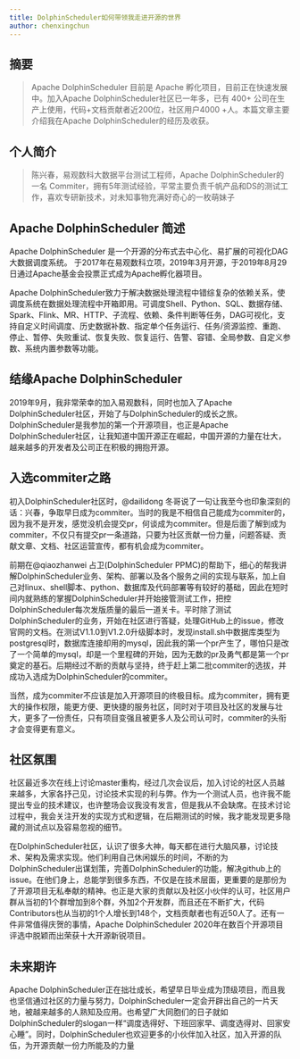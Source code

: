 ```yaml
---
title: DolphinScheduler如何带领我走进开源的世界
author: chenxingchun
---
```


## 摘要
> Apache DolphinScheduler 目前是 Apache 孵化项目，目前正在快速发展中。加入Apache DolphinScheduler社区已一年多，已有 400+ 公司在生产上使用，代码+文档贡献者近200位，社区用户4000 +人。本篇文章主要介绍我在Apache DolphinScheduler的经历及收获。

## 个人简介
> 陈兴春，易观数科大数据平台测试工程师，Apache DolphinScheduler的一名 Commiter，拥有5年测试经验，平常主要负责千帆产品和DS的测试工作，喜欢专研新技术，对未知事物充满好奇心的一枚萌妹子


## Apache DolphinScheduler 简述

Apache DolphinScheduler 是一个开源的分布式去中心化、易扩展的可视化DAG大数据调度系统。 于2017年在易观数科立项，2019年3月开源，于2019年8月29日通过Apache基金会投票正式成为Apache孵化器项目。

Apache DolphinScheduler致力于解决数据处理流程中错综复杂的依赖关系，使调度系统在数据处理流程中开箱即用。可调度Shell、Python、SQL、数据存储、Spark、Flink、MR、HTTP、子流程、依赖、条件判断等任务，DAG可视化，支持自定义时间调度、历史数据补数、指定单个任务运行、任务/资源监控、重跑、停止、暂停、失败重试、恢复失败、恢复运行、告警、容错、全局参数、自定义参数、系统内置参数等功能。


## 结缘Apache DolphinScheduler

2019年9月，我非常荣幸的加入易观数科，同时也加入了Apache DolphinScheduler社区，开始了与DolphinScheduler的成长之旅。DolphinScheduler是我参加的第一个开源项目，也正是Apache DolphinScheduler社区，让我知道中国开源正在崛起，中国开源的力量在壮大，越来越多的开发者及公司正在积极的拥抱开源。

## 入选commiter之路

初入DolphinScheduler社区时，@dailidong 冬哥说了一句让我至今也印象深刻的话：兴春，争取早日成为commiter。当时的我是不相信自己能成为commiter的，因为我不是开发，感觉没机会提交pr，何谈成为commiter。但是后面了解到成为commiter，不仅只有提交pr一条道路，只要为社区贡献一份力量，问题答疑、贡献文章、文档、社区运营宣传，都有机会成为commiter。

前期在@qiaozhanwei 占卫(DolphinScheduler PPMC)的帮助下，细心的帮我讲解DolphinScheduler业务、架构、部署以及各个服务之间的实现与联系，加上自己对linux、shell脚本、python、数据库及代码部署等有较好的基础，因此在短时间内就熟练的掌握DolphinScheduler并开始接管测试工作，把控DolphinScheduler每次发版质量的最后一道关卡。平时除了测试DolphinScheduler的业务，开始在社区进行答疑，处理GitHub上的issue，修改官网的文档。在测试V1.1.0到V1.2.0升级脚本时，发现install.sh中数据库类型为postgresql时，数据库连接却用的mysql，因此我的第一个pr产生了，哪怕只是改了一个简单的mysql，却是一个里程碑的开始，因为无数的pr及勇气都是第一个pr奠定的基石。后期经过不断的贡献与坚持，终于赶上第二批commiter的选拔，并成功入选成为DolphinScheduler的commiter。

当然，成为commiter不应该是加入开源项目的终极目标。成为commiter，拥有更大的操作权限，能更方便、更快捷的服务社区，同时对于项目及社区的发展与壮大，更多了一份责任，只有项目变强且被更多人及公司认可时，commiter的头衔才会变得更有意义。

## 社区氛围

社区最近多次在线上讨论master重构，经过几次会议后，加入讨论的社区人员越来越多，大家各抒己见，讨论技术实现的利与弊。作为一个测试人员，也许我不能提出专业的技术建议，也许整场会议我没有发言，但是我从不会缺席。在技术讨论过程中，我会关注开发的实现方式和逻辑，在后期测试的时候，我才能发现更多隐藏的测试点以及容易忽视的细节。

在DolphinScheduler社区，认识了很多大神，每天都在进行大脑风暴，讨论技术、架构及需求实现。他们利用自己休闲娱乐的时间，不断的为DolphinScheduler出谋划策，完善DolphinScheduler的功能，解决github上的issue。在他们身上，总能学到很多东西，不仅是在技术层面，更重要的是那份为了开源项目无私奉献的精神。也正是大家的贡献以及社区小伙伴的认可，社区用户群从当初的1个群增加到8个群，外加2个开发群，而且还在不断扩大，代码Contributors也从当初的1个人增长到148个，文档贡献者也有近50人了。还有一件非常值得庆贺的事情，Apache DolphinScheduler 2020年在数百个开源项目评选中脱颖而出荣获十大开源新锐项目。


## 未来期许

Apache DolphinScheduler正在拙壮成长，希望早日毕业成为顶级项目，而且我也坚信通过社区的力量与努力，DolphinScheduler一定会开辟出自己的一片天地，被越来越多的人熟知及应用。也希望广大同胞们的日子就如DolphinScheduler的slogan一样“调度选得好、下班回家早、调度选得对、回家安心睡”。同时，DolphinScheduler也欢迎更多的小伙伴加入社区，加入开源的队伍，为开源贡献一份力所能及的力量